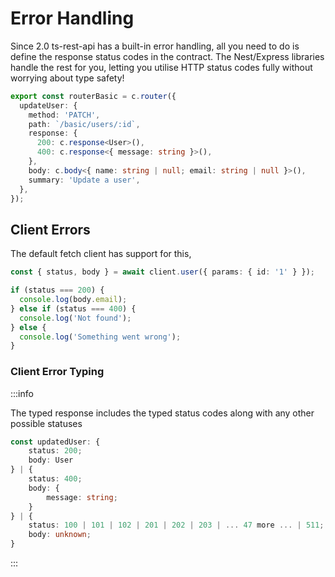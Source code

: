 # Error Handling

Since 2.0 ts-rest-api has a built-in error handling, all you need to do is define the response status codes in the contract. The Nest/Express libraries handle the rest for you, letting you utilise HTTP status codes fully without worrying about type safety!

```typescript
export const routerBasic = c.router({
  updateUser: {
    method: 'PATCH',
    path: `/basic/users/:id`,
    response: {
      200: c.response<User>(),
      400: c.response<{ message: string }>(),
    },
    body: c.body<{ name: string | null; email: string | null }>(),
    summary: 'Update a user',
  },
});
```

## Client Errors

The default fetch client has support for this,

```typescript
const { status, body } = await client.user({ params: { id: '1' } });

if (status === 200) {
  console.log(body.email);
} else if (status === 400) {
  console.log('Not found');
} else {
  console.log('Something went wrong');
}
```

### Client Error Typing

:::info

The typed response includes the typed status codes along with any other possible statuses

```typescript
const updatedUser: {
    status: 200;
    body: User
} | {
    status: 400;
    body: {
        message: string;
    }
} | {
    status: 100 | 101 | 102 | 201 | 202 | 203 | ... 47 more ... | 511;
    body: unknown;
}
```

:::
